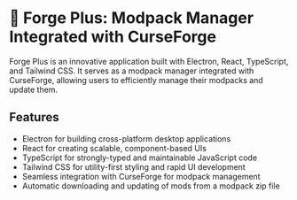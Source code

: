 # 🚀 Forge Plus: Modpack Manager Integrated with CurseForge

Forge Plus is an innovative application built with Electron, React, TypeScript, and Tailwind CSS. It serves as a modpack manager integrated with CurseForge, allowing users to efficiently manage their modpacks and update them.

## Features
- Electron for building cross-platform desktop applications
- React for creating scalable, component-based UIs
- TypeScript for strongly-typed and maintainable JavaScript code
- Tailwind CSS for utility-first styling and rapid UI development
- Seamless integration with CurseForge for modpack management
- Automatic downloading and updating of mods from a modpack zip file